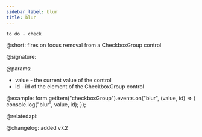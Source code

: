 ```yaml
---
sidebar_label: blur
title: blur
---          
```


`to do - check`

@short: fires on focus removal from a CheckboxGroup control

@signature: 

@params:
- value - the current value of the control
- id - id of the element of the CheckboxGroup control 

@example:
form.getItem("checkboxGroup").events.on("blur", (value, id) => {
    console.log("blur", value, id);
});

@relatedapi: 

@changelog: added v7.2
